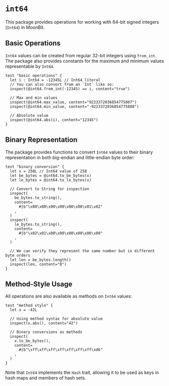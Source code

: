 # `int64`

This package provides operations for working with 64-bit signed integers (`Int64`) in MoonBit.

## Basic Operations

`Int64` values can be created from regular 32-bit integers using `from_int`. The package also provides constants for the maximum and minimum values representable by `Int64`.

```moonbit
test "basic operations" {
  let i : Int64 = -12345L // Int64 literal
  // You can also convert from an `Int` like so:
  inspect(@int64.from_int(-12345) == i, content="true")

  // Max and min values
  inspect(@int64.max_value, content="9223372036854775807")
  inspect(@int64.min_value, content="-9223372036854775808")

  // Absolute value
  inspect(@int64.abs(i), content="12345")
}
```

## Binary Representation

The package provides functions to convert `Int64` values to their binary representation in both big-endian and little-endian byte order:

```moonbit
test "binary conversion" {
  let x = 258L // Int64 value of 258
  let be_bytes = @int64.to_be_bytes(x)
  let le_bytes = @int64.to_le_bytes(x)

  // Convert to String for inspection
  inspect(
    be_bytes.to_string(),
    content=
      #|b"\x00\x00\x00\x00\x00\x00\x01\x02"
    ,
  )
  inspect(
    le_bytes.to_string(),
    content=
      #|b"\x02\x01\x00\x00\x00\x00\x00\x00"
    ,
  )

  // We can verify they represent the same number but in different byte orders
  let len = be_bytes.length()
  inspect(len, content="8")
}
```

## Method-Style Usage

All operations are also available as methods on `Int64` values:

```moonbit
test "method style" {
  let x = -42L

  // Using method syntax for absolute value
  inspect(x.abs(), content="42")

  // Binary conversions as methods
  inspect(
    x.to_be_bytes(),
    content=
      #|b"\xff\xff\xff\xff\xff\xff\xff\xd6"
    ,
  )
}
```

Note that `Int64` implements the `Hash` trait, allowing it to be used as keys in hash maps and members of hash sets.
